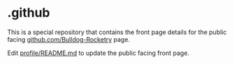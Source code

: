 # .github
This is a special repository that contains the front page details for the public facing [github.com/Bulldog-Rocketry](https://github.com/Bulldog-Rocketry) page.

Edit [profile/README.md](profile/README.md) to update the public facing front page.